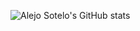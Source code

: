 ![Alejo Sotelo's GitHub stats](https://github-readme-stats-alejoasotelo.vercel.app/api?username=alejoasotelo&show_icons=true&theme=dracula&include_all_commits=1&locale=es&count_private=true)
